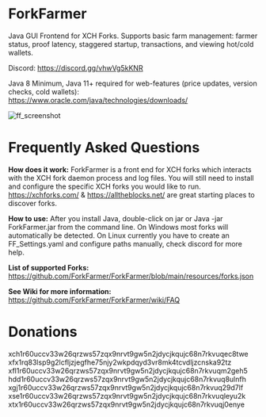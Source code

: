 
# ForkFarmer
Java GUI Frontend for XCH Forks. Supports basic farm management: farmer status, proof latency, staggered startup, transactions, and viewing hot/cold wallets.

Discord: https://discord.gg/vhwVg5kKNR

Java 8 Minimum, Java 11+ required for web-features (price updates, version checks, cold wallets): https://www.oracle.com/java/technologies/downloads/

![ff_screenshot](https://user-images.githubusercontent.com/66434789/140634291-e45504c8-a160-40c9-a615-96d4ec2bbe0c.png)

# Frequently Asked Questions
**How does it work:** ForkFarmer is a front end for XCH forks which interacts with the XCH fork daemon process and log files. You will still need to install and configure the specific XCH forks you would like to run. https://xchforks.com/ & https://alltheblocks.net/ are great starting places to discover forks.

**How to use:** After you install Java, double-click on jar or Java -jar ForkFarmer.jar from the command line. On Windows most forks will automatically be detected. On Linux currently you have to create an FF_Settings.yaml and configure paths manually, check discord for more help.

**List of supported Forks:** https://github.com/ForkFarmer/ForkFarmer/blob/main/resources/forks.json

**See Wiki for more information:** https://github.com/ForkFarmer/ForkFarmer/wiki/FAQ

# Donations
xch1r60uccv33w26qrzws57zqx9nrvt9gw5n2jdycjkqujc68n7rkvuqec8twe
xfx1rq83lsp9g2lcfljzjegfhe75njy2wkpdqyd3vr8mk4tcvdljzcnska92tz
xfl1r60uccv33w26qrzws57zqx9nrvt9gw5n2jdycjkqujc68n7rkvuqm2geh5
hdd1r60uccv33w26qrzws57zqx9nrvt9gw5n2jdycjkqujc68n7rkvuq8ulnfh
xgj1r60uccv33w26qrzws57zqx9nrvt9gw5n2jdycjkqujc68n7rkvuq29d7lf
xse1r60uccv33w26qrzws57zqx9nrvt9gw5n2jdycjkqujc68n7rkvuqleyu2k
xtx1r60uccv33w26qrzws57zqx9nrvt9gw5n2jdycjkqujc68n7rkvuqj0enye
